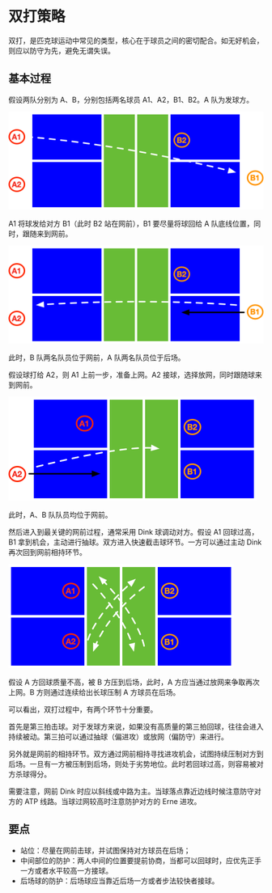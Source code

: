 # 双打策略

双打，是匹克球运动中常见的类型，核心在于球员之间的密切配合。如无好机会，则应以防守为先，避免无谓失误。

## 基本过程

假设两队分别为 A、B，分别包括两名球员 A1、A2，B1、B2。A 队为发球方。

![Double Serve](_images/double-serve.png)

A1 将球发给对方 B1（此时 B2 站在网前），B1 要尽量将球回给 A 队底线位置，同时，跟随来到网前。

![Double Receive](_images/double-receive.png)

此时，B 队两名队员位于网前，A 队两名队员位于后场。

假设球打给 A2，则 A1 上前一步，准备上网。A2 接球，选择放网，同时跟随球来到网前。

![Double Drop](_images/double-drop.png)

此时，A、B 队队员均位于网前。

然后进入到最关键的网前过程，通常采用 Dink 球调动对方。假设 A1 回球过高，B1 拿到机会，主动进行抽球。双方进入快速截击球环节。一方可以通过主动 Dink 再次回到网前相持环节。

![Double Dink](_images/double-dink.png)

假设 A 方回球质量不高，被 B 方压到后场，此时，A 方应当通过放网来争取再次上网。B 方则通过连续给出长球压制 A 方球员在后场。

可以看出，双打过程中，有两个环节十分重要。

首先是第三拍击球。对于发球方来说，如果没有高质量的第三拍回球，往往会进入持续被动。第三拍可以通过抽球（偏进攻）或放网（偏防守）来进行。

另外就是网前的相持环节。双方通过网前相持寻找进攻机会，试图持续压制对方到后场。一旦有一方被压制到后场，则处于劣势地位。此时若回球过高，则容易被对方杀球得分。

需要注意，网前 Dink 时应以斜线或中路为主。当球落点靠近边线时候注意防守对方的 ATP 线路。当球过网较高时注意防护对方的 Erne 进攻。

## 要点

* 站位：尽量在网前击球，并试图保持对方球员在后场；
* 中间部位的防护：两人中间的位置要提前协商，当都可以回球时，应优先正手一方或者水平较高一方接球。
* 后场球的防护：后场球应当靠近后场一方或者步法较快者接球。